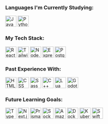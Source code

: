 ### **Languages I'm Currently Studying:**
<div>
    <img src="https://cdn.jsdelivr.net/gh/devicons/devicon@latest/icons/javascript/javascript-original.svg" height="35" title="JavaScript" alt="JavaScript"/>
    <img src="https://cdn.jsdelivr.net/gh/devicons/devicon@latest/icons/python/python-original.svg" height="35" title="Python" alt="Python"/>
</div>

### **My Tech Stack:**
<div>
    <img src="https://cdn.jsdelivr.net/gh/devicons/devicon@latest/icons/react/react-original.svg" height="35" title="React" alt="React"/>
    <img src="https://cdn.jsdelivr.net/gh/devicons/devicon@latest/icons/tailwindcss/tailwindcss-original.svg" height="35" title="Tailwind CSS" alt="Tailwind CSS"/>
    <img src="https://cdn.jsdelivr.net/gh/devicons/devicon@latest/icons/nodejs/nodejs-original.svg" height="35" title="Node.js" alt="Node.js"/>
    <img src="https://cdn.jsdelivr.net/gh/devicons/devicon@latest/icons/express/express-original.svg" height="35" title="Express.js" alt="Express.js"/>
    <img src="https://cdn.jsdelivr.net/gh/devicons/devicon@latest/icons/postgresql/postgresql-original.svg" height="35" title="PostgreSQL" alt="PostgreSQL"/>
</div>

### **Past Experience With:**
<div>
    <img src="https://cdn.jsdelivr.net/gh/devicons/devicon@latest/icons/html5/html5-original.svg" height="35" title="HTML" alt="HTML"/>
    <img src="https://cdn.jsdelivr.net/gh/devicons/devicon@latest/icons/css3/css3-original.svg" height="35" title="CSS" alt="CSS"/>
    <img src="https://cdn.jsdelivr.net/gh/devicons/devicon@latest/icons/sass/sass-original.svg" height="35" title="Sass" alt="Sass"/>
    <img src="https://cdn.jsdelivr.net/gh/devicons/devicon@latest/icons/cplusplus/cplusplus-original.svg" height="35" title="C++" alt="C++"/>
    <img src="https://cdn.jsdelivr.net/gh/devicons/devicon@latest/icons/lua/lua-original.svg" height="35" title="Lua" alt="Lua"/>
    <img src="https://cdn.jsdelivr.net/gh/devicons/devicon@latest/icons/godot/godot-original.svg" height="35" title="Godot/GDScript" alt="Godot/GDScript"/>
</div>

### **Future Learning Goals:**
<div>
    <img src="https://cdn.jsdelivr.net/gh/devicons/devicon@latest/icons/typescript/typescript-original.svg" height="35" title="TypeScript" alt="TypeScript"/>
    <img src="https://cdn.jsdelivr.net/gh/devicons/devicon@latest/icons/nextjs/nextjs-original.svg" height="35" title="Next.js" alt="Next.js"/>
    <img src="https://cdn.jsdelivr.net/gh/devicons/devicon@latest/icons/prisma/prisma-original.svg" height="35" title="Prisma" alt="Prisma"/>
    <img src="https://cdn.jsdelivr.net/gh/devicons/devicon@latest/icons/socketio/socketio-original.svg" height="35" title="Socket.io" alt="Socket.io"/>
    <img src="https://cdn.jsdelivr.net/gh/devicons/devicon@latest/icons/amazonwebservices/amazonwebservices-original-wordmark.svg" height="35" title="Amazon Web Services (AWS)" alt="Amazon Web Services (AWS)"/>
    <img src="https://cdn.jsdelivr.net/gh/devicons/devicon@latest/icons/docker/docker-plain-wordmark.svg" height="35" title="Docker" alt="Docker"/>
    <img src="https://cdn.jsdelivr.net/gh/devicons/devicon@latest/icons/kubernetes/kubernetes-original.svg" height="35" title="Kubernetes" alt="Kubernetes"/>
    <img src="https://cdn.jsdelivr.net/gh/devicons/devicon@latest/icons/swift/swift-original.svg" height="35" title="Swift" alt="Swift"/>
</div>
